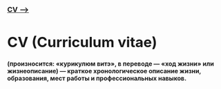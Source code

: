[**<h3>CV --><h3>**](https://maximmorkovnik.github.io/CV/)
  
<h1>CV (Curriculum vitae)</h1>
  
<h4>(произносится: «курикулюм витэ», в переводе — «ход жизни» или жизнеописание) — краткое хронологическое описание жизни, образования, мест работы и профессиональных навыков.</h4>
